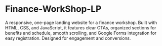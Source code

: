 # Finance-WorkShop-LP
 A responsive, one-page landing website for a finance workshop. Built with HTML, CSS, and JavaScript, it features clear CTAs, organized sections for benefits and schedule, smooth scrolling, and Google Forms integration for easy registration. Designed for engagement and conversions.
